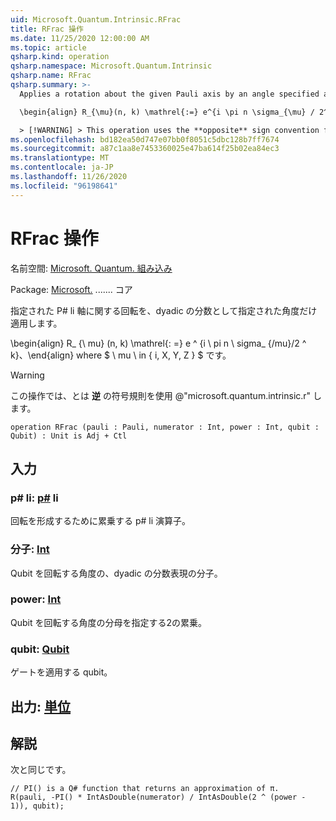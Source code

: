 ```yaml
---
uid: Microsoft.Quantum.Intrinsic.RFrac
title: RFrac 操作
ms.date: 11/25/2020 12:00:00 AM
ms.topic: article
qsharp.kind: operation
qsharp.namespace: Microsoft.Quantum.Intrinsic
qsharp.name: RFrac
qsharp.summary: >-
  Applies a rotation about the given Pauli axis by an angle specified as a dyadic fraction.

  \begin{align} R_{\mu}(n, k) \mathrel{:=} e^{i \pi n \sigma_{\mu} / 2^k}, \end{align} where $\mu \in \{I, X, Y, Z\}$.

  > [!WARNING] > This operation uses the **opposite** sign convention from > @"microsoft.quantum.intrinsic.r".
ms.openlocfilehash: bd182ea50d747e07bb0f8051c5dbc128b7ff7674
ms.sourcegitcommit: a87c1aa8e7453360025e47ba614f25b02ea84ec3
ms.translationtype: MT
ms.contentlocale: ja-JP
ms.lasthandoff: 11/26/2020
ms.locfileid: "96198641"
---
```

# <a name="rfrac-operation"></a>RFrac 操作

名前空間: [Microsoft. Quantum. 組み込み](xref:Microsoft.Quantum.Intrinsic)

Package: [Microsoft.](https://nuget.org/packages/Microsoft.Quantum.QSharp.Core) ....... コア


指定された P# li 軸に関する回転を、dyadic の分数として指定された角度だけ適用します。

\begin{align} R_ {\ mu} (n, k) \mathrel{: =} e ^ {i \ pi n \ sigma_ {/mu}/2 ^ k}、\end{align} where $ \ mu \ in \{ i, X, Y, Z \} $ です。

> [!WARNING]
> この操作では、とは **逆** の符号規則を使用 @"microsoft.quantum.intrinsic.r" します。

```qsharp
operation RFrac (pauli : Pauli, numerator : Int, power : Int, qubit : Qubit) : Unit is Adj + Ctl
```


## <a name="input"></a>入力

### <a name="pauli--pauli"></a>p# li: [p#](xref:microsoft.quantum.lang-ref.pauli) li

回転を形成するために累乗する p# li 演算子。


### <a name="numerator--int"></a>分子: [Int](xref:microsoft.quantum.lang-ref.int)

Qubit を回転する角度の、dyadic の分数表現の分子。


### <a name="power--int"></a>power: [Int](xref:microsoft.quantum.lang-ref.int)

Qubit を回転する角度の分母を指定する2の累乗。


### <a name="qubit--qubit"></a>qubit: [Qubit](xref:microsoft.quantum.lang-ref.qubit)

ゲートを適用する qubit。



## <a name="output--unit"></a>出力: [単位](xref:microsoft.quantum.lang-ref.unit)



## <a name="remarks"></a>解説

次と同じです。

```qsharp
// PI() is a Q# function that returns an approximation of π.
R(pauli, -PI() * IntAsDouble(numerator) / IntAsDouble(2 ^ (power - 1)), qubit);
```